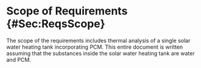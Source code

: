 # Scope of Requirements {#Sec:ReqsScope}

The scope of the requirements includes thermal analysis of a single solar water heating tank incorporating PCM. This entire document is written assuming that the substances inside the solar water heating tank are water and PCM.

